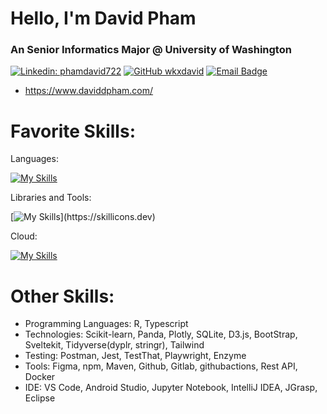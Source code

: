 # Hello, I'm David Pham
### An Senior Informatics Major @ University of Washington

[![Linkedin: phamdavid722](https://img.shields.io/badge/-phamdavid722-blue?style=flat-square&logo=Linkedin&logoColor=white&link=https://www.linkedin.com/in/phamdavid722/)](https://www.linkedin.com/in/phamdavid722/)
[![GitHub wkxdavid](https://img.shields.io/github/followers/wkxdavid?label=follow&style=social)](https://github.com/wkxdavid)
[![Email Badge](https://img.shields.io/badge/Gmail-Contact_Me-green?style=flat-square&logo=gmail&logoColor=FFFFFF&labelColor=3A3B3C&color=62F1CD)](mailto:phamdavid72@gmail.com)

- https://www.daviddpham.com/

# Favorite Skills: 
Languages: 

[![My Skills](https://skillicons.dev/icons?i=python,js,html,css,mysql,java)](https://skillicons.dev)

Libraries and Tools:

[![My Skills](https://skillicons.dev/icons?i=react,nodejs,express,mongodb,git,bash,)](https://skillicons.dev)

Cloud:

[![My Skills](https://skillicons.dev/icons?i=azure,firebase,gcp)](https://skillicons.dev)

# Other Skills:
- Programming Languages: R, Typescript
- Technologies: Scikit-learn, Panda, Plotly, SQLite, D3.js, BootStrap, Sveltekit, Tidyverse(dyplr, stringr), Tailwind
- Testing: Postman, Jest, TestThat, Playwright, Enzyme
- Tools: Figma, npm, Maven, Github, Gitlab, githubactions, Rest API, Docker
- IDE: VS Code, Android Studio, Jupyter Notebook, IntelliJ IDEA, JGrasp, Eclipse 
